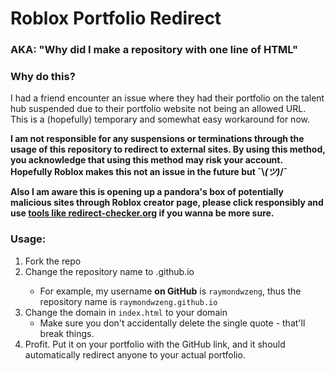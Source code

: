 # Roblox Portfolio Redirect
### AKA: "Why did I make a repository with one line of HTML" 

### Why do this?
I had a friend encounter an issue where they had their portfolio on the talent hub suspended due to their portfolio website not being an allowed URL. This is a (hopefully) temporary and somewhat easy workaround for now.

**I am not responsible for any suspensions or terminations through the usage of this repository to redirect to external sites. By using this method, you acknowledge that using this method may risk your account. Hopefully Roblox makes this not an issue in the future but ¯\\_(ツ)_/¯**

**Also I am aware this is opening up a pandora's box of potentially malicious sites through Roblox creator page, please click responsibly and use [tools like redirect-checker.org](https://www.redirect-checker.org/) if you wanna be more sure.**

### Usage:
1. Fork the repo
2. Change the repository name to <your GitHub username>.github.io
    - For example, my username **on GitHub** is `raymondwzeng`, thus the repository name is `raymondwzeng.github.io`
3. Change the domain in `index.html` to your domain
    - Make sure you don't accidentally delete the single quote - that'll break things.
4. Profit. Put it on your portfolio with the GitHub link, and it should automatically redirect anyone to your actual portfolio.
